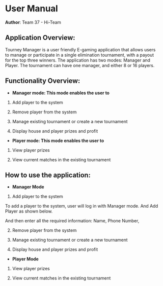 
# User Manual

**Author**: Team 37 - Hi-Team

## Application Overview:

Tourney Manager is a user friendly E-gaming application that allows users to manage or participate in a single elimination tournament, with a payout for the top three winners. The application has two modes: Manager and Player. The tournament can have one manager, and either 8 or 16 players.

## Functionality Overview:

- **Manager mode: This mode enables the user to**

1)	Add player to the system

2)	Remove player from the system

3)	Manage existing tournament or create a new tournament

4)	Display house and player prizes and profit

- **Player mode: This mode enables the user to**

1)	View player prizes

2)	View current matches in the existing tournament

## How to use the application:

- **Manager Mode**

1)	Add player to the system

To add a player to the system, user will log in with Manager mode. And Add Player as shown below.

And then enter all the required information: Name, Phone Number, 

2)	Remove player from the system



3)	Manage existing tournament or create a new tournament

4)	Display house and player prizes and profit

- **Player Mode**

1)	View player prizes

2)	View current matches in the existing tournament











